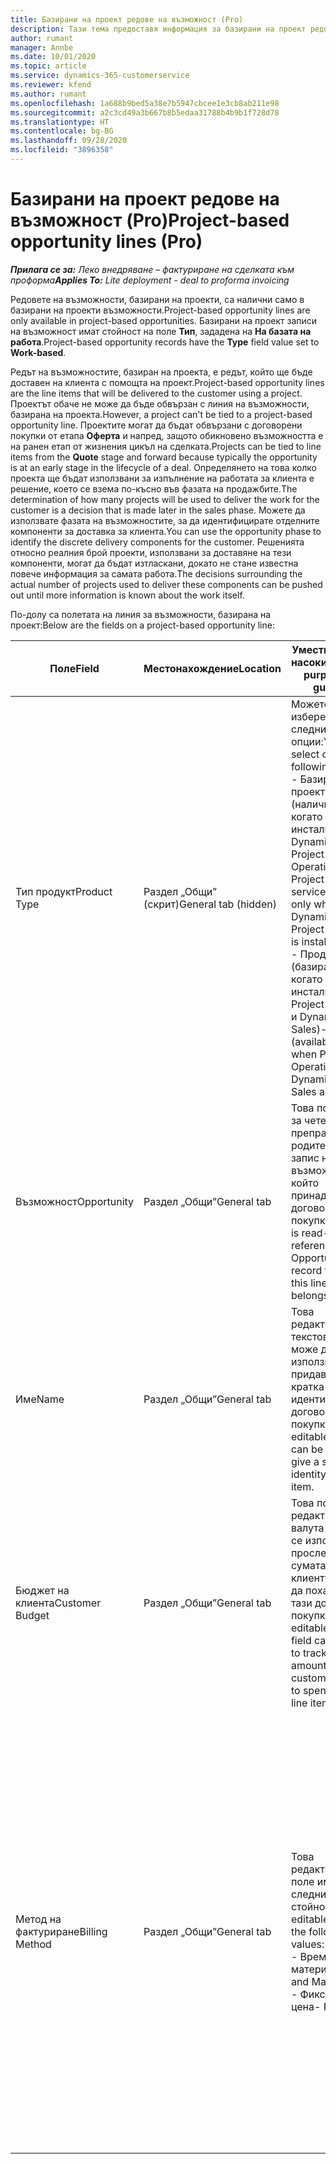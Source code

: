```yaml
---
title: Базирани на проект редове на възможност (Pro)
description: Тази тема предоставя информация за базирани на проект редове на възможност. (Pro)
author: rumant
manager: Annbe
ms.date: 10/01/2020
ms.topic: article
ms.service: dynamics-365-customerservice
ms.reviewer: kfend
ms.author: rumant
ms.openlocfilehash: 1a688b9bed5a38e7b5947cbcee1e3cb8ab211e98
ms.sourcegitcommit: a2c3cd49a3b667b8b5edaa31788b4b9b1f728d78
ms.translationtype: HT
ms.contentlocale: bg-BG
ms.lasthandoff: 09/28/2020
ms.locfileid: "3896358"
---
```

# <a name="project-based-opportunity-lines-pro"></a><span data-ttu-id="6c597-104">Базирани на проект редове на възможност (Pro)</span><span class="sxs-lookup"><span data-stu-id="6c597-104">Project-based opportunity lines (Pro)</span></span>

<span data-ttu-id="6c597-105">_**Прилага се за:** Леко внедряване – фактуриране на сделката към проформа_</span><span class="sxs-lookup"><span data-stu-id="6c597-105">_**Applies To:** Lite deployment - deal to proforma invoicing_</span></span>

<span data-ttu-id="6c597-106">Редовете на възможности, базирани на проекти, са налични само в базирани на проекти възможности.</span><span class="sxs-lookup"><span data-stu-id="6c597-106">Project-based opportunity lines are only available in project-based opportunities.</span></span> <span data-ttu-id="6c597-107">Базирани на проект записи на възможност имат стойност на поле **Тип**, зададена на **На базата на работа**.</span><span class="sxs-lookup"><span data-stu-id="6c597-107">Project-based opportunity records have the **Type** field value set to **Work-based**.</span></span>

<span data-ttu-id="6c597-108">Редът на възможностите, базиран на проекта, е редът, който ще бъде доставен на клиента с помощта на проект.</span><span class="sxs-lookup"><span data-stu-id="6c597-108">Project-based opportunity lines are the line items that will be delivered to the customer using a project.</span></span> <span data-ttu-id="6c597-109">Проектът обаче не може да бъде обвързан с линия на възможности, базирана на проекта.</span><span class="sxs-lookup"><span data-stu-id="6c597-109">However, a project can't be tied to a project-based opportunity line.</span></span> <span data-ttu-id="6c597-110">Проектите могат да бъдат обвързани с договорени покупки от етапа **Оферта** и напред, защото обикновено възможността е на ранен етап от жизнения цикъл на сделката.</span><span class="sxs-lookup"><span data-stu-id="6c597-110">Projects can be tied to line items from the **Quote** stage and forward because typically the opportunity is at an early stage in the lifecycle of a deal.</span></span> <span data-ttu-id="6c597-111">Определянето на това колко проекта ще бъдат използвани за изпълнение на работата за клиента е решение, което се взема по-късно във фазата на продажбите.</span><span class="sxs-lookup"><span data-stu-id="6c597-111">The determination of how many projects will be used to deliver the work for the customer is a decision that is made later in the sales phase.</span></span> <span data-ttu-id="6c597-112">Можете да използвате фазата на възможностите, за да идентифицирате отделните компоненти за доставка за клиента.</span><span class="sxs-lookup"><span data-stu-id="6c597-112">You can use the opportunity phase to identify the discrete delivery components for the customer.</span></span> <span data-ttu-id="6c597-113">Решенията относно реалния брой проекти, използвани за доставяне на тези компоненти, могат да бъдат изтласкани, докато не стане известна повече информация за самата работа.</span><span class="sxs-lookup"><span data-stu-id="6c597-113">The decisions surrounding the actual number of projects used to deliver these components can be pushed out until more information is known about the work itself.</span></span>

<span data-ttu-id="6c597-114">По-долу са полетата на линия за възможности, базирана на проект:</span><span class="sxs-lookup"><span data-stu-id="6c597-114">Below are the fields on a project-based opportunity line:</span></span>

| <span data-ttu-id="6c597-115">**Поле**</span><span class="sxs-lookup"><span data-stu-id="6c597-115">**Field**</span></span> | <span data-ttu-id="6c597-116">**Местонахождение**</span><span class="sxs-lookup"><span data-stu-id="6c597-116">**Location**</span></span> | <span data-ttu-id="6c597-117">**Уместност, цел и насоки**</span><span class="sxs-lookup"><span data-stu-id="6c597-117">**Relevance, purpose, and guidance**</span></span> | <span data-ttu-id="6c597-118">**Въздействие надолу по течението**</span><span class="sxs-lookup"><span data-stu-id="6c597-118">**Downstream impact**</span></span> |
| --- | --- | --- | --- |
| <span data-ttu-id="6c597-119">Тип продукт</span><span class="sxs-lookup"><span data-stu-id="6c597-119">Product Type</span></span> | <span data-ttu-id="6c597-120">Раздел „Общи” (скрит)</span><span class="sxs-lookup"><span data-stu-id="6c597-120">General tab (hidden)</span></span> | <span data-ttu-id="6c597-121">Можете да изберете една от следните опции:</span><span class="sxs-lookup"><span data-stu-id="6c597-121">You can select one of the following options:</span></span></br><span data-ttu-id="6c597-122">- Базирана на проект услуга (налично само когато е инсталирано Dynamics 365 Project Operations)</span><span class="sxs-lookup"><span data-stu-id="6c597-122">- Project-based service (available only when Dynamics 365 Project Operations is installed)</span></span></br><span data-ttu-id="6c597-123">- Продукт (базиран само когато са инсталирани Project Operations и Dynamics 365 Sales)</span><span class="sxs-lookup"><span data-stu-id="6c597-123">- Product (available only when Project Operations and Dynamics 365 Sales are installed)</span></span> | <span data-ttu-id="6c597-124">Стойността на това поле е зададена на **Услуга, базирана на проекти**, когато създавате линия за възможности, базирана на проект, от мрежата на линиите, базирани на проекта, във възможност.</span><span class="sxs-lookup"><span data-stu-id="6c597-124">The value of this field is set to **Project-based service** when you create a project-based opportunity line from the project-based lines grid on the Opportunity.</span></span> <br> <span data-ttu-id="6c597-125">Ако промените или замените тази стойност, функционалността на проекта няма да бъде активирана за вашите проекти, базирани на договорени покупки.</span><span class="sxs-lookup"><span data-stu-id="6c597-125">If you change or override this value, the project functionality won't be enabled on your project-based line items.</span></span> |
| <span data-ttu-id="6c597-126">Възможност</span><span class="sxs-lookup"><span data-stu-id="6c597-126">Opportunity</span></span> | <span data-ttu-id="6c597-127">Раздел „Общи”</span><span class="sxs-lookup"><span data-stu-id="6c597-127">General tab</span></span> | <span data-ttu-id="6c597-128">Това поле е само за четене и препраща към родителския запис на възможност, към който принадлежи тази договорена покупка.</span><span class="sxs-lookup"><span data-stu-id="6c597-128">This field is read-only and references parent Opportunity record to which this line item belongs.</span></span> | <span data-ttu-id="6c597-129">Няма въздействие от това поле надолу по веригата.</span><span class="sxs-lookup"><span data-stu-id="6c597-129">There is no downstream impact from this field.</span></span> |
| <span data-ttu-id="6c597-130">Име</span><span class="sxs-lookup"><span data-stu-id="6c597-130">Name</span></span> | <span data-ttu-id="6c597-131">Раздел „Общи”</span><span class="sxs-lookup"><span data-stu-id="6c597-131">General tab</span></span> | <span data-ttu-id="6c597-132">Това редактируемо текстово поле може да се използва за придаване на кратка идентичност на договорената покупка.</span><span class="sxs-lookup"><span data-stu-id="6c597-132">This editable text field can be used to give a short identity to the line item.</span></span> | <span data-ttu-id="6c597-133">Тази стойност се пренася в линията на офертата, когато създавате оферта от тази възможност.</span><span class="sxs-lookup"><span data-stu-id="6c597-133">This value is carried over to the quote line when you create a quote from this opportunity.</span></span> |
| <span data-ttu-id="6c597-134">Бюджет на клиента</span><span class="sxs-lookup"><span data-stu-id="6c597-134">Customer Budget</span></span> | <span data-ttu-id="6c597-135">Раздел „Общи”</span><span class="sxs-lookup"><span data-stu-id="6c597-135">General tab</span></span> | <span data-ttu-id="6c597-136">Това поле за редактиране на валута може да се използва за проследяване на сумата, която клиентът е готов да похарчи за тази договорена покупка.</span><span class="sxs-lookup"><span data-stu-id="6c597-136">This editable currency field can be used to track the amount that the customer is willing to spend for this line item.</span></span> | <span data-ttu-id="6c597-137">Тази стойност се пренася към съответното поле на офертата, когато създавате оферта от тази възможност.</span><span class="sxs-lookup"><span data-stu-id="6c597-137">This value is carried over to the corresponding field on the quote line when you create a quote from this opportunity.</span></span> |
| <span data-ttu-id="6c597-138">Метод на фактуриране</span><span class="sxs-lookup"><span data-stu-id="6c597-138">Billing Method</span></span> | <span data-ttu-id="6c597-139">Раздел „Общи”</span><span class="sxs-lookup"><span data-stu-id="6c597-139">General tab</span></span> | <span data-ttu-id="6c597-140">Това редактируемо поле има следните стойности:</span><span class="sxs-lookup"><span data-stu-id="6c597-140">This editable field has the following values:</span></span></br><span data-ttu-id="6c597-141">- Време и материал</span><span class="sxs-lookup"><span data-stu-id="6c597-141">- Time and Material</span></span></br><span data-ttu-id="6c597-142">- Фиксирана цена</span><span class="sxs-lookup"><span data-stu-id="6c597-142">- Fixed Price</span></span> | <span data-ttu-id="6c597-143">Тази стойност се пренася към съответното поле на офертата, когато създавате оферта от тази възможност.</span><span class="sxs-lookup"><span data-stu-id="6c597-143">This value is carried over to the corresponding field on the quote line when you create a quote from this opportunity.</span></span> <span data-ttu-id="6c597-144">След като редът на офертата е създаден, полето е заключено и не може да бъде променено.</span><span class="sxs-lookup"><span data-stu-id="6c597-144">After the quote line is created, the field is locked and can't be changed.</span></span> <span data-ttu-id="6c597-145">Задайте тази стойност на полето възможно най-точно.</span><span class="sxs-lookup"><span data-stu-id="6c597-145">Assign this field value as accurately as possible.</span></span> <span data-ttu-id="6c597-146">Ако трябва да промените стойността на това поле на линията на офертата, изтрийте и създайте отново линията на офертата.</span><span class="sxs-lookup"><span data-stu-id="6c597-146">If you need to change the value of this field on the quote line, delete and re-create the quote line.</span></span> |
